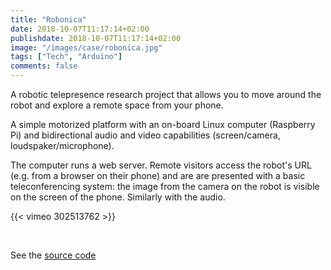 ```yaml
---
title: "Robonica"
date: 2018-10-07T11:17:14+02:00
publishdate: 2018-10-07T11:17:14+02:00
image: "/images/case/robonica.jpg"
tags: ["Tech", "Arduino"]
comments: false
---
```


A robotic telepresence research project that allows you
to move around the robot and explore a remote space from your phone.

A simple motorized platform with an on-board Linux computer (Raspberry Pi) and bidirectional audio and video capabilities (screen/camera, loudspaker/microphone).

The computer runs a web server. Remote visitors access the robot's URL (e.g. from a browser on their phone) and are are presented with a basic teleconferencing system:
the image from the camera on the robot is visible on the screen of the phone. Similarly with the audio.


{{< vimeo 302513762 >}}

<br>




See the [source code](https://github.com/michaelshiloh/telepresence)